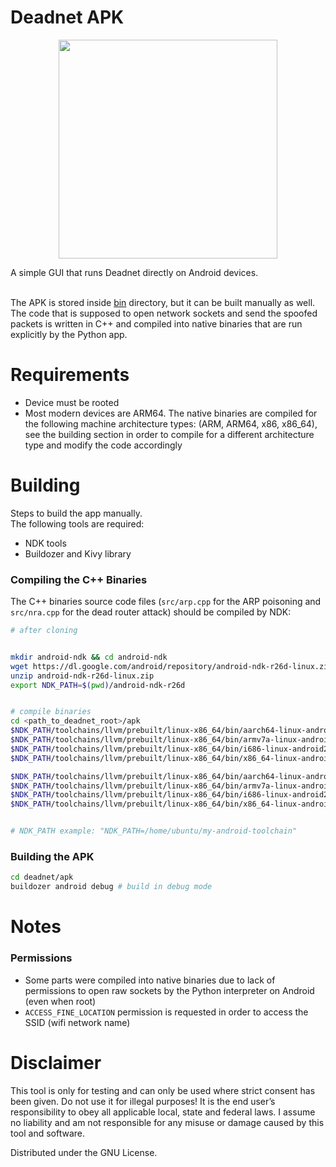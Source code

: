 # Deadnet APK
<p align="center"><img src="https://github.com/flashnuke/deadnet/assets/59119926/fbb72f10-764c-4272-aa8c-8623f34b8ba2" width="350" ></p>
A simple GUI that runs Deadnet directly on Android devices. </br> </br>

The APK is stored inside [bin](https://github.com/flashnuke/deadnet/tree/main/apk/bin) directory, but it can be built manually as well.
</br>The code that is supposed to open network sockets and send the spoofed packets is written in C++ and compiled into native binaries that are run explicitly by the Python app.

# Requirements
* Device must be rooted
* Most modern devices are ARM64. The native binaries are compiled for the following machine architecture types: (ARM, ARM64, x86, x86_64), see the building section in order to compile for a different architecture type and modify the code accordingly


# Building
Steps to build the app manually. </br>
The following tools are required:
* NDK tools
* Buildozer and Kivy library

### Compiling the C++ Binaries
The C++ binaries source code files (`src/arp.cpp` for the ARP poisoning and `src/nra.cpp` for the dead router attack) should be compiled by NDK:
```bash
# after cloning


mkdir android-ndk && cd android-ndk
wget https://dl.google.com/android/repository/android-ndk-r26d-linux.zip
unzip android-ndk-r26d-linux.zip
export NDK_PATH=$(pwd)/android-ndk-r26d


# compile binaries
cd <path_to_deadnet_root>/apk
$NDK_PATH/toolchains/llvm/prebuilt/linux-x86_64/bin/aarch64-linux-android29-clang++ -static -o assets/nra.arm64 src/nra.cpp
$NDK_PATH/toolchains/llvm/prebuilt/linux-x86_64/bin/armv7a-linux-androideabi29-clang++ -static -o assets/nra.arm src/nra.cpp
$NDK_PATH/toolchains/llvm/prebuilt/linux-x86_64/bin/i686-linux-android29-clang++ -static -o assets/nra.x86 src/nra.cpp
$NDK_PATH/toolchains/llvm/prebuilt/linux-x86_64/bin/x86_64-linux-android29-clang++ -static -o assets/nra.x86_64 src/nra.cpp

$NDK_PATH/toolchains/llvm/prebuilt/linux-x86_64/bin/aarch64-linux-android29-clang++ -static -o assets/arp.arm64 src/arp.cpp
$NDK_PATH/toolchains/llvm/prebuilt/linux-x86_64/bin/armv7a-linux-androideabi29-clang++ -static -o assets/arp.arm src/arp.cpp
$NDK_PATH/toolchains/llvm/prebuilt/linux-x86_64/bin/i686-linux-android29-clang++ -static -o assets/arp.x86 src/arp.cpp
$NDK_PATH/toolchains/llvm/prebuilt/linux-x86_64/bin/x86_64-linux-android29-clang++ -static -o assets/arp.x86_64 src/arp.cpp


# NDK_PATH example: "NDK_PATH=/home/ubuntu/my-android-toolchain"
```

### Building the APK
```bash
cd deadnet/apk
buildozer android debug # build in debug mode
```

# Notes
### Permissions
* Some parts were compiled into native binaries due to lack of permissions to open raw sockets by the Python interpreter on Android (even when root)
* `ACCESS_FINE_LOCATION` permission is requested in order to access the SSID (wifi network name)


# Disclaimer

This tool is only for testing and can only be used where strict consent has been given. Do not use it for illegal purposes! It is the end user’s responsibility to obey all applicable local, state and federal laws. I assume no liability and am not responsible for any misuse or damage caused by this tool and software.

Distributed under the GNU License.
